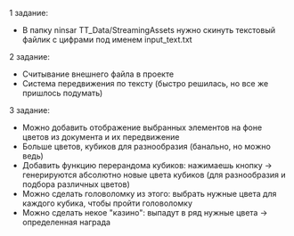 1 задание:
- В папку ninsar TT_Data/StreamingAssets нужно скинуть текстовый файлик с цифрами под именем input_text.txt

2 задание:
- Считывание внешнего файла в проекте
- Система передвижения по тексту (быстро решилась, но все же пришлось подумать)

3 задание:
- Можно добавить отображение выбранных элементов на фоне цветов из документа и их передвижение
- Больше цветов, кубиков для разнообразия (банально, но можно ведь)
- Добавить функцию перерандома кубиков: нажимаешь кнопку -> генерируются абсолютно новые цвета кубиков (для разнообразия и подбора различных цветов)
- Можно сделать головоломку из этого: выбрать нужные цвета для каждого кубика, чтобы пройти головоломку
- Можно сделать некое "казино": выпадут в ряд нужные цвета -> определенная награда
